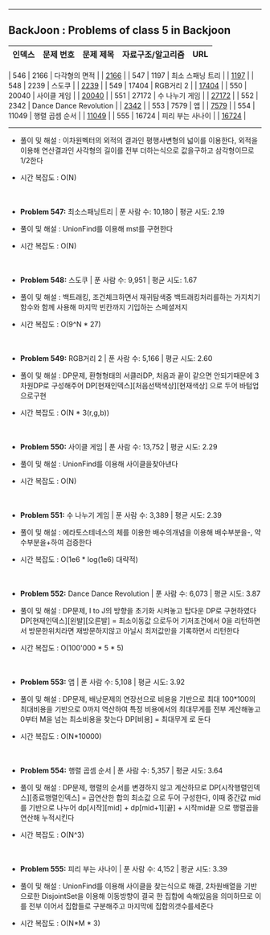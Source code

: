 
---

## BackJoon : Problems of class 5 in Backjoon

| 인덱스 | 문제 번호 | 문제 제목                   | 자료구조/알고리즘 | URL |
|--------|------------|-----------------------------|------------------|------------------------------------------------|

| 546    | 2166       | 다각형의 면적               |                  | [2166](https://www.acmicpc.net/problem/2166)   |
| 547    | 1197       | 최소 스패닝 트리             |                  | [1197](https://www.acmicpc.net/problem/1197)   |
| 548    | 2239       | 스도쿠                       |                  | [2239](https://www.acmicpc.net/problem/2239)   |
| 549    | 17404      | RGB거리 2                    |                  | [17404](https://www.acmicpc.net/problem/17404) |
| 550    | 20040      | 사이클 게임                  |                  | [20040](https://www.acmicpc.net/problem/20040) |
| 551    | 27172      | 수 나누기 게임               |                  | [27172](https://www.acmicpc.net/problem/27172) |
| 552    | 2342       | Dance Dance Revolution       |                  | [2342](https://www.acmicpc.net/problem/2342)   |
| 553    | 7579       | 앱                           |                  | [7579](https://www.acmicpc.net/problem/7579)   |
| 554    | 11049      | 행렬 곱셈 순서               |                  | [11049](https://www.acmicpc.net/problem/11049) |
| 555    | 16724      | 피리 부는 사나이            |                  | [16724](https://www.acmicpc.net/problem/16724) |

---
- 풀이 및 해설 : 이차원벡터의 외적의 결과인 평행사변형의 넓이를 이용한다, 외적을 이용해 연산결과인 사각형의 길이를 전부 더하는식으로 값을구하고 삼각형이므로 1/2한다
- 시간 복잡도  : O(N)
<br><br><br>

- **Problem 547:**  최소스패닝트리 | 푼 사람 수: 10,180 | 평균 시도: 2.19
- 풀이 및 해설 : UnionFind를 이용해 mst를 구현한다
- 시간 복잡도  : O(N)
<br><br><br>

- **Problem 548:**  스도쿠 | 푼 사람 수: 9,951 | 평균 시도: 1.67
- 풀이 및 해설 : 백트래킹, 조건체크하면서 재귀탐색중 백트래킹처리를하는 가지치기함수와 함께 사용해 마지막 빈칸까지 기입하는 스페셜저지
- 시간 복잡도  : O(9^N * 27)
<br><br><br>

- **Problem 549:** RGB거리 2 | 푼 사람 수: 5,166 | 평균 시도: 2.60
- 풀이 및 해설 : DP문제, 환형형태의 서클러DP, 처음과 끝이 같으면 안되기때문에 3차원DP로 구성해주어 DP[현재인덱스][처음선택색상][현재색상] 으로 두어 바텀업으로구현
- 시간 복잡도  : O(N * 3(r,g,b))
<br><br><br>

- **Problem 550:**  사이클 게임 | 푼 사람 수: 13,752 | 평균 시도: 2.29
- 풀이 및 해설 : UnionFind를 이용해 사이클을찾아낸다
- 시간 복잡도  : O(N)
<br><br><br>

- **Problem 551:**  수 나누기 게임 | 푼 사람 수: 3,389 | 평균 시도: 2.39
- 풀이 및 해설 : 에라토스테네스의 체를 이용한 배수의개념을 이용해 배수부분을-, 약수부분을+하여 검증한다
- 시간 복잡도  : O(1e6 * log(1e6) 대략적)
<br><br><br>

- **Problem 552:** Dance Dance Revolution | 푼 사람 수: 6,073 | 평균 시도: 3.87
- 풀이 및 해설 : DP문제, I to J의 방향을 초기화 시켜놓고 탑다운 DP로 구현하였다 DP[현재인덱스][왼발][오른발] = 최소이동값 으로두어 기저조건에서 0을 리턴하면서 방문한위치라면 재방문하지않고 아닐시 최저값만을 기록하면서 리턴한다
- 시간 복잡도  : O(100'000 * 5 * 5)
<br><br><br>

- **Problem 553:** 앱 | 푼 사람 수: 5,108 | 평균 시도: 3.92
- 풀이 및 해설 : DP문제, 배낭문제의 연장선으로 비용을 기반으로 최대 100*100의 최대비용을 기반으로 0까지 역산하여 특정 비용에서의 최대무게를 전부 계산해놓고 0부터 M을 넘는 최소비용을 찾는다 DP[비용] = 최대무게 로 둔다
- 시간 복잡도  : O(N*10000)
<br><br><br>

- **Problem 554:**  행렬 곱셈 순서 | 푼 사람 수: 5,357 | 평균 시도: 3.64
- 풀이 및 해설 : DP문제, 행렬의 순서를 변경하지 않고 계산하므로 DP[시작행렬인덱스][종료행렬인덱스] = 곱연산한 합의 최소값 으로 두어 구성한다, 이때 중간값 mid를 기반으로 나누어 dp[시작][mid] + dp[mid+1][끝] + 시작mid끝 으로 행렬곱을연산해 누적시킨다
- 시간 복잡도  : O(N^3)
<br><br><br>

- **Problem 555:**  피리 부는 사나이 | 푼 사람 수: 4,152 | 평균 시도: 3.39
- 풀이 및 해설 : UnionFind를 이용해 사이클을 찾는식으로 해결, 2차원배열을 기반으로한 DisjointSet을 이용해 이동방향이 결국 한 집합에 속해있음을 의미하므로 이를 전부 이어서 집합들로 구분해주고 마지막에 집합의갯수를세준다
- 시간 복잡도  : O(N*M * 3)
<br><br><br>
